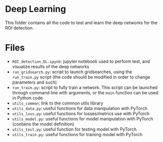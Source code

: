 # Deep Learning
This folder contains all the code to test and learn the deep networks for the ROI detection.

# Files
  * `ROI_detection_DL.ipynb`: jupyter notebook used to perform test, and visualize results of the deep networks
  * `run_gridsearch.py`: script to launch gridsearches, using the `run_train.py` script (the code should be modified in order to change parameters and such)
  * `run_train.py`: script to fully train a network. This script can be launched through command line with arguments, or the `main` function can be used in Python code
  * `utils_common`: link to the common utils library
  * `utils_data.py`: useful functions for data manipulation with PyTorch
  * `utils_loss.py`: useful functions for losses/metrics use with PyTorch
  * `utils_model.py`: useful functions for model manipulation with PyTorch (contains the model definition)
  * `utils_test.py`: useful function for testing model with PyTorch
  * `utils_train.py`: useful functions for training model with PyTorch
